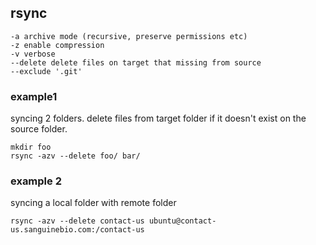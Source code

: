 ## rsync

    -a archive mode (recursive, preserve permissions etc)
    -z enable compression
    -v verbose
    --delete delete files on target that missing from source
    --exclude '.git'

### example1

syncing 2 folders. delete files from target folder if it doesn't exist on the source folder.

    mkdir foo
    rsync -azv --delete foo/ bar/

### example 2

syncing a local folder with remote folder 

    rsync -azv --delete contact-us ubuntu@contact-us.sanguinebio.com:/contact-us
